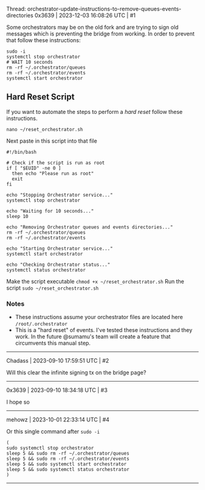 Thread: orchestrator-update-instructions-to-remove-queues-events-directories
0x3639 | 2023-12-03 16:08:26 UTC | #1

Some orchestrators may be on the old fork and are trying to sign old messages which is preventing the bridge from working.  In order to prevent that follow these instructions:

```
sudo -i
systemctl stop orchestrator
# WAIT 10 seconds
rm -rf ~/.orchestrator/queues
rm -rf ~/.orchestrator/events
systemctl start orchestrator
```

## Hard Reset Script
If you want to automate the steps to perform a *hard reset* follow these instructions.

`nano ~/reset_orchestrator.sh`

Next paste in this script into that file

```
#!/bin/bash

# Check if the script is run as root
if [ "$EUID" -ne 0 ]
  then echo "Please run as root"
  exit
fi

echo "Stopping Orchestrator service..."
systemctl stop orchestrator

echo "Waiting for 10 seconds..."
sleep 10

echo "Removing Orchestrator queues and events directories..."
rm -rf ~/.orchestrator/queues
rm -rf ~/.orchestrator/events

echo "Starting Orchestrator service..."
systemctl start orchestrator

echo "Checking Orchestrator status..."
systemctl status orchestrator
```
Make the script executable `chmod +x ~/reset_orchestrator.sh`
Run the script `sudo ~/reset_orchestrator.sh`

### Notes
- These instructions assume your orchestrator files are located here `/root/.orchestrator`
- This is a "hard reset" of events.  I've tested these instructions and they work.  In the future @sumamu's team will create a feature that circumvents this manual step.

-------------------------

Chadass | 2023-09-10 17:59:51 UTC | #2

Will this clear the infinite signing tx on the bridge page?

-------------------------

0x3639 | 2023-09-10 18:34:18 UTC | #3

I hope so

-------------------------

mehowz | 2023-10-01 22:33:14 UTC | #4

Or this single command after `sudo -i`


```
(
sudo systemctl stop orchestrator
sleep 5 && sudo rm -rf ~/.orchestrator/queues
sleep 5 && sudo rm -rf ~/.orchestrator/events
sleep 5 && sudo systemctl start orchestrator
sleep 5 && sudo systemctl status orchestrator
)
```

-------------------------


